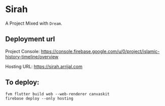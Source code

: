 # Sirah

A Project Mixed with `Dream`. 

## Deployment url

Project Console: https://console.firebase.google.com/u/0/project/islamic-history-timeline/overview

Hosting URL: https://sirah.arrijal.com

## To deploy:

```
fvm flutter build web --web-renderer canvaskit
firebase deploy --only hosting
```